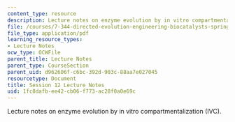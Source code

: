 ```yaml
---
content_type: resource
description: Lecture notes on enzyme evolution by in vitro compartmentalization (IVC).
file: /courses/7-344-directed-evolution-engineering-biocatalysts-spring-2008/1fc8dafbee42cb06f773ac28f0a0e69c_ses12_ln.pdf
file_type: application/pdf
learning_resource_types:
- Lecture Notes
ocw_type: OCWFile
parent_title: Lecture Notes
parent_type: CourseSection
parent_uid: d962606f-c6bc-392d-903c-88aa7e027045
resourcetype: Document
title: Session 12 Lecture Notes
uid: 1fc8dafb-ee42-cb06-f773-ac28f0a0e69c
---
```

Lecture notes on enzyme evolution by in vitro compartmentalization (IVC).

